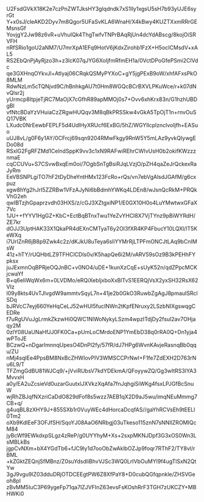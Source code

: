U2FsdGVkX18K2e7czPnZWTJksHY3glqdndk7xS1lly1xgsU5sH7b93yUJE6syrGt
Y+x0sJ/cleAKD2Dyv7m8Qgor5UFaSvKLA6WnaH/X4kBwy4KUZTXxmRRrGEMsnsGf
YovjgY2Jw98z6vR+uVhuIQk4ThgTwfvTNPrBAqRjUn4dcYdABscg/8kojOiSRVFH
nRfSRio1goU2aNM7/U7mrXpA1EFq9HotV6jKdxZirohb1FzX+H5ocICMsdV+xAL5
RS2EbQnPjAyRjzo3h+z3lcK07qJYG6XoIjfmRfmEH1a/0VctDPoGfePSmi2ClVdc
qe3GXHnqOYkvJl+AtIyaj06CRqkQSMyPYXoC+gY5jgPExB9oW/xhfAFxsPkO8MLM
RdwNzLm5cTQNjvd9C/hBnhkgAU7t0Hm8WGQcBCrBXVLPKuWce/r+k07dNvQlsr2j
yUrmcp8ItpjeTjRC7MaOjX7cGfhR89apMMOj0s7+Ovv6xhKrx83n/G1hzhUBDgBl
vfNtcBDaYzVHuiaCzZRgwHUQqv3M8qBkPRSSkw4vGkA5TpOjT1n+rnvOuSQ17VBK
LXudc0NrEewbFEPLF5d4UdlHyXRUcf6ExBG/5hZ/WGYlIcplznclvoIjfh+EASuo
uUJ8vL/g0F6y1AY/0CFrcj69sqn9204RMwFkgy9RnW5Y5mLAz9yvkQIywgEDo08d
RSxlG2FgRFZMd1CelndSppK9vv3c1xN9RAFwiREhrCWIvUsH0b2okifKWzzznmaE
cqCCUVu+S7CSvwBxqEm0oi/7OgbSnTgBsiRJqLVzjO/pZH4qaZeJrQckexRaJyRm
EeVBSNPLgiTO7hF2tDyDheYntHMx123FcRo+rQs/vn7ebVgAlsdJGAfM/g6cxpuz
xgw8hYg2hJrI5ZZRBw1VFzAJyNi6bBdmhYWKq4LDEn8/wJsnQcRkM+PRQkVhG2eh
qwIBTzjhGpaprzvdh03HXS/z/cGJ3XZtgxiNP1/E0GX10H0o4LuYMwtwxGFaX7Vc
1JU++fYYV1HgGZ+KbC+EctBqBTnxTwu1YeZvYHCI8X7VjTYnz9pBiWYRdH/ZE7kr
dOJJ3UptHAK33X1QkaPR4dEXnCMTyaT6y2OI3fXR4KP4FbucY10LQXl/lT5KeWXq
i7UrIZnR6jB8p9Zwk4c2z/dKJkU8uTeya6sliYYMrRjLTPFmONCJtLAq9bCnIMsW
41z+hTY/rUQHbtLZ9TFHClCDls0v/K5hapQe6i2M/vARV59sOz9B3kPEHhFYpksx
juJExmnOqBPRjeOQJnBC+v0NO4/uDE+1kunXzCqE+sUyK52n/qdZPpcMCKjcwaYf
B+q6eIiWqWx6m+0LVDMo/eRQiXebljxboXxBlTvS1EERQjVsX2yxSH32RsX62VIz
l09y8kts4UvTJlvgdW9ammtvSqyL7n+41je2b0GkO3RuwbZgAgJ8pmauISRclSDq
bJRVcC7eyj660YeHqCeLJ52wHUl5fucINWn2tKpfENruxy2LSzbNIXgswqgCEDRe
f7uRgUVuJgLrmkZkzwHi0QWC1NlWoNykyLSzm4wpzITdjDy2fsul2av7OHjaqy2M
0zlY08UaUNaHfJJ0FK0Ca+pUmLoCMrdoENP1YmEbD38q0rRA0Q+Dn1yja4wPToJE
BCzwQ+nDgarlmnnqUpesO4DnPl2fy/57fR/dJ7HPg6WvnKAvjeRasnqBb0qqu/ZU
nMj4sqIEe4PpsBM8NxBcZHWIovPIV3WMSCCPrNwI+F1fe7ZdEXH2D763rNu6L9/T
TFZmgGdBU81WJCq9/+jVviRUbsV7kdYDEkmA/QFoyywZQ/Gg3wItRS3lYA3MvvxH
a0y/EA2uZcsieVd0uzarGuutxlJXVkzXqAfa7fnJqhgiSiWKg4fsxLPJGfBcSnuW
wjRhZBJqfNXzriCaDdO829dFof8s5wzz7AEB1qX2D9aJ5wu/imqNEuMmmg7CB+q/
g4uqBL8zXHY9J+855SXb1r0VuyWEc4dHorcaDcqfAS//gaYhRCVsEh9tEELI0Tm2
oXb9KdIEeF3OFJfSH/SqoYJ08AaO6NRbgj03uTkeso115znN7sNNIlZROMIQcM84
jyBcWf9EWkdxpSLgz4zReP/g0UYYhyM+Xs+2sxpMKNJDpf3G3xOS0Wn3LsMBLkBs
jgpCvNXm+bX4YGdTb6+fJC9ly1d7ooObZwAklbOZJp9foqr7RThF2/TY8vl/rBML
+kZGktZEQnjSfMBnz/Z0suYdsdliBhvVJSc3WQ0LrIVbOuMYl9f4ugTlSxN2QtYw
3gJ9vgu9lZ03dduDRjOTDCEEgtPW6Z8XfPaY8+D0cubQGfqpnkle/ZHSVGeoh8pl
zBvMM5IuC3P69ygeFp71qa7lZJVFInZ63evsFsKOshRrF3TGH7zUKCZY+MBHWKi0
